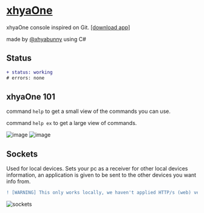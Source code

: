 # [xhyaOne](https://github.com/xhyabunny/xhyaOne_/raw/app/xhyaOne_.exe)
xhyaOne console inspired on Git. [[download app]](https://github.com/xhyabunny/xhyaOne_/raw/app/xhyaOne_.exe)

made by [@xhyabunny](https://github.com/xhyabunny) using C#

## Status
```diff
+ status: working
# errors: none
```

## xhyaOne 101
command ``help`` to get a small view of the commands you can use.

command ``help ex`` to get a large view of commands.

![image](https://user-images.githubusercontent.com/106491722/194731709-d57fe9d2-de66-45b3-b36c-bc272ab78fde.png)
![image](https://user-images.githubusercontent.com/106491722/194731713-3cd33168-6b8b-4294-9f7c-8467ec1608fc.png)

## Sockets

Used for local devices. 
Sets your pc as a receiver for other local devices information, an application is given to be sent to the other devices you want info from.

```diff
! [WARNING] This only works locally, we haven't applied HTTP/s (web) version socket yet
``` 
![sockets](https://user-images.githubusercontent.com/106491722/199830185-cd4aaa39-da48-4965-a7b5-326a6456d644.png) 
